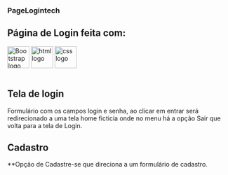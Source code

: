 ### PageLogintech

## Página de Login feita com:

<div style="display: inline_block" align="left">
<img src="https://img.icons8.com/?size=100&id=PndQWK6M1Hjo&format=png&color=000000" align="center"alt="Bootstrap logo"height="50" width="50"/>
<img src="https://img.icons8.com/?size=100&id=20909&format=png&color=000000" align="center" alt="html logo" height="50" width="50"/>
<img src="https://img.icons8.com/?size=100&id=7gdY5qNXaKC0&format=png&color=000000" align="center" alt="css logo" height="50" width="50"/>
</div>
<br/>

## Tela de login
Formulário com os campos login e senha, ao clicar em entrar será redirecionado a uma tela home ficticía onde no menu há a opção Sair que volta para a tela de Login.

## Cadastro
**Opção de Cadastre-se que direciona a um formulário de cadastro.

